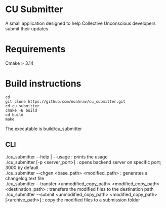 CU Submitter
========

A small application designed to help Collective Unconscious developers submit their updates

# Requirements
Cmake > 3.14

# Build instructions
```
cd
git clone https://github.com/noahrav/cu_submitter.git
cd cu_submitter
cmake -B build
cd build
make
```

The executable is build/cu_submitter

## CLI

./cu_submitter --help | --usage : prints the usage\
./cu_submitter [-p <server_port>] : opens backend server on specific port; 3000 by default\
./cu_submitter --chgen <base_path> <modified_path> : generates a changelog text file\
./cu_submitter --transfer <unmodified_copy_path> <modified_copy_path> <destination_path> : transfers the modified files to the destination path\
./cu_submitter --submit <unmodified_copy_path> <modified_copy_path> [<archive_path>] : copy the modified files to a submission folder
